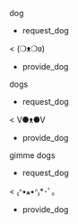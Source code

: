 dog
* request_dog

< (❍ᴥ❍ʋ)
* provide_dog

dogs
* request_dog

< V●ᴥ●V
* provide_dog

gimme dogs
* request_dog

< ₍ᐢ•ﻌ•ᐢ₎*･ﾟ｡
* provide_dog
